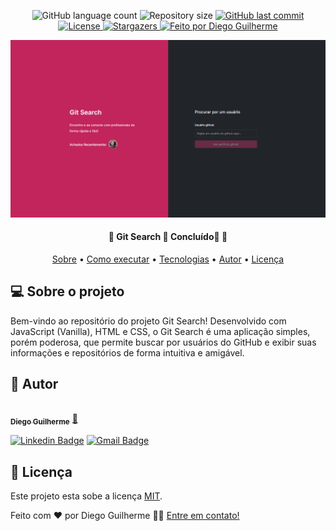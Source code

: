 <p align="center">
  <img alt="GitHub language count" src="https://img.shields.io/github/languages/count/diegoguilhermeDS/git-search?color=%2304D361">

  <img alt="Repository size" src="https://img.shields.io/github/repo-size/diegoguilhermeDS/git-search">

  <a href="https://github.com/diegoguilhermeDS/git-search/commits/master">
    <img alt="GitHub last commit" src="https://img.shields.io/github/last-commit/diegoguilhermeDS/git-search">
  </a>
  
  <a href="https://github.com/diegoguilhermeDS/nome-do-repo/blob/main/LICENSE">
    <img alt="License" src="https://img.shields.io/badge/license-MIT-brightgreen">
  </a>
   
   <a href="https://github.com/diegoguilhermeDS/git-search/stargazers">
    <img alt="Stargazers" src="https://img.shields.io/github/stars/diegoguilhermeDS/git-search?style=social">
  </a>

  <a href="https://github.com/diegoguilhermeDS">
    <img alt="Feito por Diego Guilherme" src="https://img.shields.io/badge/feito%20por-DiegoGuilherme-%237519C1">
  </a>
</p>

<div align="center"><img width="1000" src="https://github.com/diegoguilhermeDS/git-search/blob/acbd1d75b3606686c9670f3c96560861fbe0f61d/assets/img/screen.png"></div>

<h4 align="center"> 
	🚧  Git Search 🔎 Concluído🚀 🚧
</h4>

<p align="center">
 <a href="#-sobre-o-projeto">Sobre</a> •
 <a href="#-como-executar-o-projeto">Como executar</a> • 
 <a href="#-tecnologias">Tecnologias</a> • 
 <a href="#-autor">Autor</a> • 
 <a href="#user-content--licença">Licença</a>
</p>

## 💻 Sobre o projeto

Bem-vindo ao repositório do projeto Git Search! 
Desenvolvido com JavaScript (Vanilla), HTML e CSS, o Git Search é uma aplicação simples, porém poderosa, 
que permite buscar por usuários do GitHub e exibir suas informações e repositórios de forma intuitiva e amigável.

## 🦸 Autor

<a href="https://github.com/diegoguilhermeDS">
 <img style="border-radius: 50%;" src="https://avatars.githubusercontent.com/u/110187246?v=4" width="100px;" alt=""/>
 <br />
 <sub><b>Diego Guilherme</b></sub></a> <a href="https://github.com/diegoguilhermeDS" title="Github">🚀</a>
 <br />

[![Linkedin Badge](https://img.shields.io/badge/-Diego-blue?style=flat-square&logo=Linkedin&logoColor=white&link=https://www.linkedin.com/in/diegoguilhermeds/)](https://www.linkedin.com/in/diegoguilhermeds/) 
[![Gmail Badge](https://img.shields.io/badge/-diegoguilherme752@gmail.com-c14438?style=flat-square&logo=Gmail&logoColor=white&link=mailto:diegoguilherme752@gmail.com)](mailto:diegoguilherme752@gmail.com)


## 📝 Licença
Este projeto esta sobe a licença [MIT](./LICENSE).

Feito com ❤️ por Diego Guilherme 👋🏽 [Entre em contato!](https://www.linkedin.com/in/diegoguilhermeds/)
